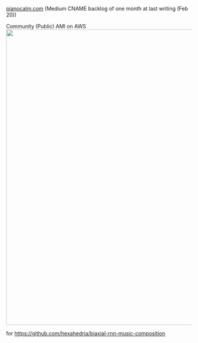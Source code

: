[pianocalm.com](http://pianocalm.com)
(Medium CNAME backlog of one month at last writing (Feb 20))

Community (Public) AMI on AWS
<img src="http://i.imgur.com/rDY3j6M.png" width="800">

for https://github.com/hexahedria/biaxial-rnn-music-composition 
